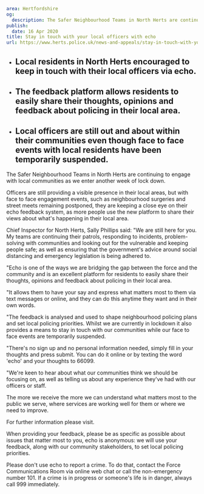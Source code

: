 ```yaml
area: Hertfordshire
og:
  description: The Safer Neighbourhood Teams in North Herts are continuing to engage with local communities as we enter another week of lock down.
publish:
  date: 16 Apr 2020
title: Stay in touch with your local officers with echo
url: https://www.herts.police.uk/news-and-appeals/stay-in-touch-with-your-local-officers-with-echo-0034g
```

* ## Local residents in North Herts encouraged to keep in touch with their local officers via echo.

 * ## The feedback platform allows residents to easily share their thoughts, opinions and feedback about policing in their local area.

 * ## Local officers are still out and about within their communities even though face to face events with local residents have been temporarily suspended.

The Safer Neighbourhood Teams in North Herts are continuing to engage with local communities as we enter another week of lock down.

Officers are still providing a visible presence in their local areas, but with face to face engagement events, such as neighbourhood surgeries and street meets remaining postponed, they are keeping a close eye on their echo feedback system, as more people use the new platform to share their views about what's happening in their local area.

Chief Inspector for North Herts, Sally Phillips said: "We are still here for you. My teams are continuing their patrols, responding to incidents, problem-solving with communities and looking out for the vulnerable and keeping people safe; as well as ensuring that the government's advice around social distancing and emergency legislation is being adhered to.

"Echo is one of the ways we are bridging the gap between the force and the community and is an excellent platform for residents to easily share their thoughts, opinions and feedback about policing in their local area.

"It allows them to have your say and express what matters most to them via text messages or online, and they can do this anytime they want and in their own words.

"The feedback is analysed and used to shape neighbourhood policing plans and set local policing priorities. Whilst we are currently in lockdown it also provides a means to stay in touch with our communities while our face to face events are temporarily suspended.

"There's no sign up and no personal information needed, simply fill in your thoughts and press submit. You can do it online or by texting the word 'echo' and your thoughts to 66099.

"We're keen to hear about what our communities think we should be focusing on, as well as telling us about any experience they've had with our officers or staff.

The more we receive the more we can understand what matters most to the public we serve, where services are working well for them or where we need to improve.

For further information please visit.

When providing your feedback, please be as specific as possible about issues that matter most to you, echo is anonymous: we will use your feedback, along with our community stakeholders, to set local policing priorities.

Please don't use echo to report a crime. To do that, contact the Force Communications Room via online web chat or call the non-emergency number 101. If a crime is in progress or someone's life is in danger, always call 999 immediately.
